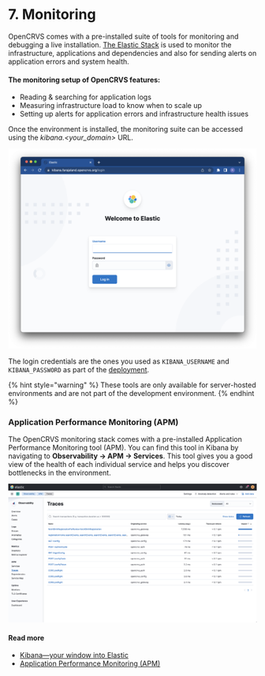 # 7. Monitoring

OpenCRVS comes with a pre-installed suite of tools for monitoring and debugging a live installation. [The Elastic Stack](https://www.elastic.co/elastic-stack) is used to monitor the infrastructure, applications and dependencies and also for sending alerts on application errors and system health.&#x20;

#### The monitoring setup of OpenCRVS features:

* Reading & searching for application logs
* Measuring infrastructure load to know when to scale up
* Setting up alerts for application errors and infrastructure health issues

Once the environment is installed, the monitoring suite can be accessed using the _kibana.\<your\_domain>_ URL.&#x20;

![](<../../.gitbook/assets/image (7) (1).png>)

The login credentials are the ones you used as `KIBANA_USERNAME`  and `KIBANA_PASSWORD` as part of the [deployment](../3.-installation/3.3-set-up-a-server-hosted-environment/3.3.6-deploy.md). &#x20;

{% hint style="warning" %}
These tools are only available for server-hosted environments and are not part of the development environment.
{% endhint %}

### Application Performance Monitoring (APM)

The OpenCRVS monitoring stack comes with a pre-installed Application Performance Monitoring tool (APM). You can find this tool in Kibana by navigating to **Observability -> APM -> Services**. This tool gives you a good view of the health of each individual service and helps you discover bottlenecks in the environment.

![](<../../.gitbook/assets/image (3) (1).png>)



#### Read more

* [Kibana—your window into Elastic](https://www.elastic.co/guide/en/kibana/current/introduction.html#introduction)
* [Application Performance Monitoring (APM)](https://www.elastic.co/observability/application-performance-monitoring)
